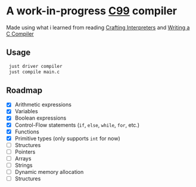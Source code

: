 # A work-in-progress [C99](https://en.wikipedia.org/wiki/C99) compiler

Made using what i learned from reading [Crafting Interpreters](https://craftinginterpreters.com/) and [Writing a C Compiler](https://nostarch.com/writing-c-compiler)

## Usage
```sh
 just driver compiler
 just compile main.c
```

## Roadmap
 - [x] Arithmetic expressions
 - [x] Variables
 - [x] Boolean expressions
 - [x] Control-Flow statements (`if`, `else`, `while`, `for`, etc.)
 - [x] Functions
 - [x] Primitive types (only supports `int` for now)
 - [ ] Structures
 - [ ] Pointers
 - [ ] Arrays
 - [ ] Strings
 - [ ] Dynamic memory allocation
 - [ ] Structures